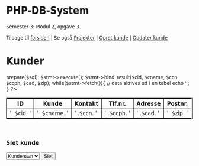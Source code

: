 # PHP-DB-System
Semester 3: Modul 2, opgave 3.

<!doctype html>
<html>
<head>
<meta charset="utf-8">
<title>Kunder</title>
<style>
body {font-family: "Gill Sans", "Gill Sans MT", "Myriad Pro", "DejaVu Sans Condensed", Helvetica, Arial, sans-serif;}
table, tr, td, th {border: 1px solid black;}

td, th {padding: 10px;}

th {background-color: #BDBDBD;}

td {background-color: #f0f2f2;}
</style>
</head>

<body>
Tilbage til <a href="index.php">forsiden</a> | Se også <a href="projectlist.php">Projekter</a> |
<a href="addclient.php">Opret kunde</a> | <a href="updateclient.php">Opdater kunde</a><br>
<h1>Kunder</h1>
<!-- Tabelstart -->
<table>
<thead>
	<tr>
    	<!-- Tabeloverskrifter -->
		<th>ID</th>
		<th>Kunde</th>
		<th>Kontakt</th>
		<th>Tlf.nr.</th>
        <th>Adresse</th>
		<th>Postnr.</th>
	</tr>
</thead>
<?php
	require_once 'dbcon.php'; // Opret forbindelse til databasen
	// data hentes fra 'client' tabellen i databasen
	$sql = 'select Client_ID, Client_Name, 
	Client_Contact_Name, Client_Contact_Phone, Client_Adress, Zipcode_Zipcode 
	FROM client';
	$stmt = $link->prepare($sql);
	$stmt->execute();
	$stmt->bind_result($cid, $cname, $ccn, $ccph, $cad, $zip);
	while($stmt->fetch()){
	// data skrives ud i en tabel
		echo '<tr><td>' .$cid. '</td><td>' .$cname. '</td>
		<td>' .$ccn. '</td><td>' .$ccph. '</td><td>' .$cad. '</td><td>' .$zip. 
		'</td></tr>';
	}
?>
</table><br>
<!-- Tabelslut -->
<h3>Slet kunde</h3>
	<!-- 'form action' henter informationerne (bl.a. SQL statement 'DELETE FROM') 
    fra filen deleteclient_action.php, der gør det muligt at slette en kunde fra tabellen -->
	<form action="deleteclient_action.php" method="POST">
             <!-- Alle kundenavne der findes i tabellen 'client' hentes i en dropdown -->
            <select type="text" placeholder="Kunde" name="cname">
				<option value="">Kundenavn</option>
				<?php
					$sql = 'select Client_ID, Client_Name 
							from client
							where Client_ID >3';
					$stmt = $link->prepare($sql);
					$stmt->bind_result($cid, $cname);
					$stmt->execute();
					while ($stmt->fetch()) {
					echo '	<option value="'.$cid.'">'.$cname.'</option>'.PHP_EOL;
					}
                ?>
            </select>
            <input type="submit" value="Slet">
	</form>
</body>
</html>
